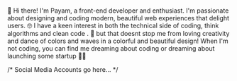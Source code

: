 ###
👋 Hi there! I'm Payam, a front-end developer and enthusiast. I'm passionate about designing and coding modern, beautiful web experiences that delight users.
🤓 I have a keen interest in both the technical side of coding, think algorithms and clean code .
🎨 but that doesnt stop me from loving creativity and dance of colors and waves in a colorful and beautiful design! 
When I'm not coding, you can find me dreaming about coding or dreaming about launching some startup 🧑‍🚀

/*
 Social Media Accounts go here...
*/
 
 
<!--
**payambei/payambei** is a ✨ _special_ ✨ repository because its `README.md` (this file) appears on your GitHub profile.

Here are some ideas to get you started:

- 🔭 I’m currently working on ...
- 🌱 I’m currently learning ...
- 👯 I’m looking to collaborate on ...
- 🤔 I’m looking for help with ...
- 💬 Ask me about ...
- 📫 How to reach me: ...
- 😄 Pronouns: ...
- ⚡ Fun fact: ...
-->
